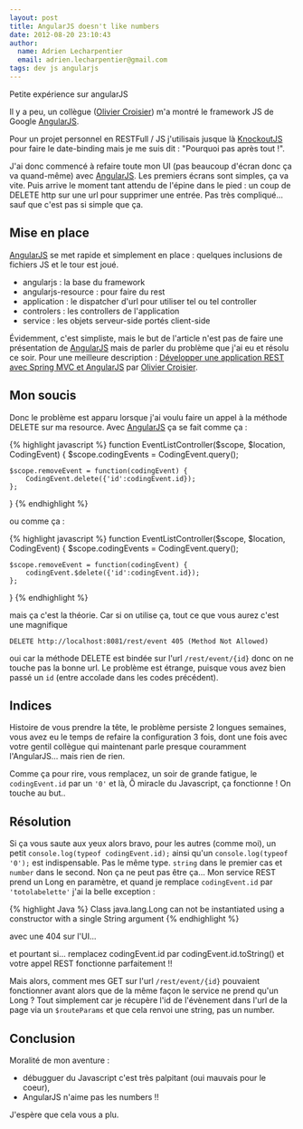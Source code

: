 ```yaml
---
layout: post
title: AngularJS doesn't like numbers
date: 2012-08-20 23:10:43
author:
  name: Adrien Lecharpentier
  email: adrien.lecharpentier@gmail.com
tags: dev js angularjs
---
```

Petite expérience sur angularJS

Il y a peu, un collègue ([Olivier Croisier])
m'a montré le framework JS de Google [AngularJS].

Pour un projet personnel en RESTFull / JS j'utilisais jusque là [KnockoutJS](http://knockoutjs.com/)
pour faire le date-binding mais je me suis dit : "Pourquoi pas après tout !".

J'ai donc commencé à refaire toute mon UI (pas beaucoup d'écran donc ça va
quand-même) avec [AngularJS]. Les premiers écrans sont simples, ça va vite.
Puis arrive le moment tant attendu de l'épine dans le pied : un coup de
DELETE http sur une url pour supprimer une entrée. Pas très compliqué... sauf
que c'est pas si simple que ça.

## Mise en place
[AngularJS] se met rapide et simplement en place : quelques inclusions de
fichiers JS et le tour est joué.

 - angularjs : la base du framework
 - angularjs-resource : pour faire du rest
 - application : le dispatcher d'url pour utiliser tel ou tel controller
 - controlers : les controllers de l'application
 - service : les objets serveur-side portés client-side

Évidemment, c'est simpliste, mais le but de l'article n'est pas de faire une
présentation de [AngularJS] mais de parler du problème que j'ai eu et résolu
ce soir. Pour une meilleure description : [Développer une application REST avec
Spring MVC et AngularJS](http://thecodersbreakfast.net/index.php?post/2012/07/30/D%C3%A9velopper-une-application-REST-avec-Spring-MVC-Angular.js)
par [Olivier Croisier].

## Mon soucis
Donc le problème est apparu lorsque j'ai voulu faire un appel à la méthode
DELETE sur ma resource. Avec [AngularJS] ça se fait comme ça :

{% highlight javascript %}
function EventListController($scope, $location, CodingEvent) {
    $scope.codingEvents = CodingEvent.query();

    $scope.removeEvent = function(codingEvent) {
        CodingEvent.delete({'id':codingEvent.id});
    };
}
{% endhighlight %}

ou comme ça :

{% highlight javascript %}
function EventListController($scope, $location, CodingEvent) {
    $scope.codingEvents = CodingEvent.query();

    $scope.removeEvent = function(codingEvent) {
        codingEvent.$delete({'id':codingEvent.id});
    };
}
{% endhighlight %}

mais ça c'est la théorie. Car si on utilise ça, tout ce que vous aurez c'est
une magnifique

    DELETE http://localhost:8081/rest/event 405 (Method Not Allowed)

oui car la méthode DELETE est bindée sur l'url `/rest/event/{id}` donc on ne
touche pas la bonne url. Le problème est étrange, puisque vous avez bien
passé un `id` (entre accolade dans les codes précédent).

## Indices
Histoire de vous prendre la tête, le problème persiste 2 longues semaines,
vous avez eu le temps de refaire la configuration 3 fois, dont une fois avec
votre gentil collègue qui maintenant parle presque couramment l'AngularJS... mais
rien de rien.

Comme ça pour rire, vous remplacez, un soir de grande fatigue, le `codingEvent.id`
par un `'0'` et là, Ô miracle du Javascript, ça fonctionne ! On touche au but..

## Résolution
Si ça vous saute aux yeux alors bravo, pour les autres (comme moi), un petit
`console.log(typeof codingEvent.id);` ainsi qu'un `console.log(typeof '0');`
est indispensable. Pas le même type. `string` dans le premier cas et `number`
dans le second. Non ça ne peut pas être ça... Mon service REST prend un Long
en paramètre, et quand je remplace `codingEvent.id` par `'totolabelette'`
j'ai la belle exception :

{% highlight Java %}
Class java.lang.Long can not be instantiated using a constructor with a single String argument
{% endhighlight %}

avec une 404 sur l'UI...

et pourtant si... remplacez codingEvent.id par codingEvent.id.toString() et
votre appel REST fonctionne parfaitement !!

Mais alors, comment mes GET sur l'url `/rest/event/{id}` pouvaient fonctionner
avant alors que de la même façon le service ne prend qu'un Long ? Tout
simplement car je récupère l'id de l'évènement dans l'url de la page via un
`$routeParams` et que cela renvoi une string, pas un number.

## Conclusion
Moralité de mon aventure :

 - débugguer du Javascript c'est très palpitant (oui mauvais pour le coeur),
 - AngularJS n'aime pas les numbers !!

J'espère que cela vous a plu.

[Olivier Croisier]: http://twitter.com/OlivierCroisier
[AngularJS]: http://www.angularjs.org/
